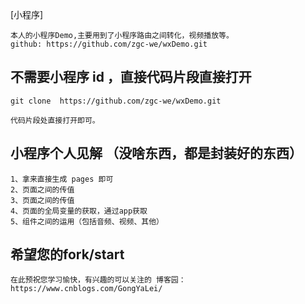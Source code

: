 [小程序]
```
本人的小程序Demo,主要用到了小程序路由之间转化，视频播放等。
github: https://github.com/zgc-we/wxDemo.git
```
## 不需要小程序 id ，直接代码片段直接打开
```
git clone  https://github.com/zgc-we/wxDemo.git

代码片段处直接打开即可。
```
## 小程序个人见解 （没啥东西，都是封装好的东西）
```
1、拿来直接生成 pages 即可
2、页面之间的传值
3、页面之间的传值
4、页面的全局变量的获取，通过app获取
5、组件之间的运用（包括音频、视频、其他）
```
## 希望您的fork/start
```
在此预祝您学习愉快，有兴趣的可以关注的 博客园：https://www.cnblogs.com/GongYaLei/
```

